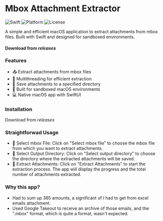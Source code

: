 # Mbox Attachment Extractor

![Swift](https://img.shields.io/badge/Swift-5.3-orange.svg)
![Platform](https://img.shields.io/badge/Platform-macOS-lightgrey.svg)
![License](https://img.shields.io/badge/License-MIT-blue.svg)

A simple and efficient macOS application to extract attachments from mbox files.
Built with Swift and designed for sandboxed environments.
#### Download from _releases_  


### Features

- 📤 Extract attachments from mbox files
- 🔀 Multithreading for efficient extraction
- 📎 Save attachments to a specified directory
- 🛅 Built for sandboxed macOS environments
- 💻 Native macOS app with SwiftUI

### Installation

Download from _releases_  

### Straightforwad Usage

- 📨 Select mbox File: Click on "Select mbox file" to choose the mbox file from which you want to extract attachments.
- 📂 Select Output Directory: Click on "Select output directory" to choose the directory where the extracted attachments will be saved.
- 💾 Extract Attachments: Click on "Extract Attachments" to start the extraction process. The app will display the progress and the total number of attachments extracted.


### Why this app?   

- Had to sum up 365 amounts, a significant of I had to get from excel emails attachment.
- Used Google Takeout to receive an archive of those emails, and the ".mbox" format, which is quite a format, wasn't expected.
